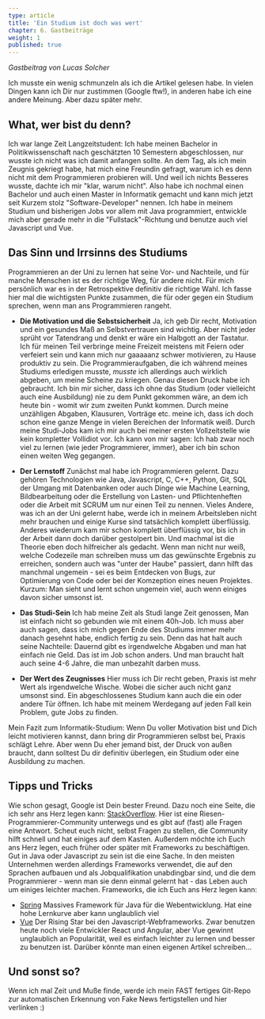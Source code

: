 ```yaml
---
type: article
title: 'Ein Studium ist doch was wert'
chapter: 6. Gastbeiträge
weight: 1
published: true
---
```


_Gastbeitrag von Lucas Solcher_

Ich musste ein wenig schmunzeln als ich die Artikel gelesen habe. In vielen Dingen kann ich Dir nur zustimmen (Google ftw!), in anderen habe ich eine andere Meinung. Aber dazu später mehr.

## What, wer bist du denn?

Ich war lange Zeit Langzeitstudent: Ich habe meinen Bachelor in Politikwissenschaft nach geschätzten 10 Semestern abgeschlossen, nur wusste ich nicht was ich damit anfangen sollte. An dem Tag, als ich mein Zeugnis gekriegt habe, hat mich eine Freundin gefragt, warum ich es denn nicht mit dem Programmieren probieren will. Und weil ich nichts Besseres wusste, dachte ich mir "klar, warum nicht". Also habe ich nochmal einen Bachelor und auch einen Master in Informatik gemacht und kann mich jetzt seit Kurzem stolz "Software-Developer" nennen. Ich habe in meinem Studium und bisherigen Jobs vor allem mit Java programmiert, entwickle mich aber gerade mehr in die "Fullstack"-Richtung und benutze auch viel Javascript und Vue.

## Das Sinn und Irrsinns des Studiums

Programmieren an der Uni zu lernen hat seine Vor- und Nachteile, und für manche Menschen ist es der richtige Weg, für andere nicht. Für mich persönlich war es in der Retrospektive definitiv die richtige Wahl. Ich fasse hier mal die wichtigsten Punkte zusammen, die für oder gegen ein Studium sprechen, wenn man ans Programmieren rangeht.

- **Die Motivation und die Sebstsicherheit** Ja, ich geb Dir recht, Motivation und ein gesundes Maß an Selbstvertrauen sind wichtig. Aber nicht jeder sprüht vor Tatendrang und denkt er wäre ein Halbgott an der Tastatur. Ich für meinen Teil verbringe meine Freizeit meistens mit Feiern oder verfeiert sein und kann mich nur gaaaaanz schwer motivieren, zu Hause produktiv zu sein. Die Programmieraufgaben, die ich während meines Studiums erledigen musste, _musste_ ich allerdings auch wirklich abgeben, um meine Scheine zu kriegen. Genau diesen Druck habe ich gebraucht. Ich bin mir sicher, dass ich ohne das Studium (oder vielleicht auch eine Ausbildung) nie zu dem Punkt gekommen wäre, an dem ich heute bin - womit wir zum zweiten Punkt kommen. Durch meine unzähligen Abgaben, Klausuren, Vorträge etc. meine ich, dass ich doch schon eine ganze Menge in vielen Bereichen der Informatik weiß. Durch meine Studi-Jobs kam ich mir auch bei meiner ersten Vollzeitstelle wie kein kompletter Vollidiot vor. Ich kann von mir sagen: Ich hab zwar noch viel zu lernen (wie jeder Programmierer, immer), aber ich bin schon einen weiten Weg gegangen.

- **Der Lernstoff** Zunächst mal habe ich Programmieren gelernt. Dazu gehören Technologien wie Java, Javascript, C, C++, Python, Git, SQL der Umgang mit Datenbanken oder auch Dinge wie Machine Learning, Bildbearbeitung oder die Erstellung von Lasten- und Pflichtenheften oder die Arbeit mit SCRUM um nur einen Teil zu nennen. Vieles Andere, was ich an der Uni gelernt habe, werde ich in meinem Arbeitsleben nicht mehr brauchen und einige Kurse sind tatsächlich komplett überflüssig. Anderes wiederum kam mir schon komplett überflüssig vor, bis ich in der Arbeit dann doch darüber gestolpert bin. Und machmal ist die Theorie eben doch hilfreicher als gedacht. Wenn man nicht nur weiß, welche Codezeile man schreiben muss um das gewünschte Ergebnis zu erreichen, sondern auch was "unter der Haube" passiert, dann hilft das manchmal ungemein - sei es beim Entdecken von Bugs, zur Optimierung von Code oder bei der Komzeption eines neuen Projektes.
  Kurzum: Man sieht und lernt schon ungemein viel, auch wenn einiges davon sicher umsonst ist.

- **Das Studi-Sein** Ich hab meine Zeit als Studi lange Zeit genossen, Man ist einfach nicht so gebunden wie mit einem 40h-Job. Ich muss aber auch sagen, dass ich mich gegen Ende des Studiums immer mehr danach gesehnt habe, endlich fertig zu sein. Denn das hat halt auch seine Nachteile: Dauernd gibt es irgendwelche Abgaben und man hat einfach nie Geld. Das ist im Job schon anders. Und man braucht halt auch seine 4-6 Jahre, die man unbezahlt darben muss.

- **Der Wert des Zeugnisses** Hier muss ich Dir recht geben, Praxis ist mehr Wert als irgendwelche Wische. Wobei die sicher auch nicht ganz umsonst sind. Ein abgeschlossenes Studium kann auch die ein oder andere Tür öffnen. Ich habe mit meinem Werdegang auf jeden Fall kein Problem, gute Jobs zu finden.

Mein Fazit zum Informatik-Studium: Wenn Du voller Motivation bist und Dich leicht motivieren kannst, dann bring dir Programmieren selbst bei, Praxis schlägt Lehre. Aber wenn Du eher jemand bist, der Druck von außen braucht, dann solltest Du dir definitiv überlegen, ein Studium oder eine Ausbildung zu machen.

## Tipps und Tricks

Wie schon gesagt, Google ist Dein bester Freund. Dazu noch eine Seite, die ich sehr ans Herz legen kann: [StackOverflow](https://stackoverflow.com/). Hier ist eine Riesen-Programmierer-Community unterwegs und es gibt auf (fast) alle Fragen eine Antwort. Scheut euch nicht, selbst Fragen zu stellen, die Community hilft schnell und hat einiges auf dem Kasten.
Außerdem möchte ich Euch ans Herz legen, euch früher oder später mit Frameworks zu beschäftigen. Gut in Java oder Javascript zu sein ist die eine Sache. In den meisten Unternehmen werden allerdings Frameworks verwendet, die auf den Sprachen aufbauen und als Jobqualifikation unabdingbar sind, und die dem Programmierer - wenn man sie denn einmal gelernt hat - das Leben auch um einiges leichter machen. Frameworks, die ich Euch ans Herz legen kann:

- [Spring](https://spring.io/) Massives Framework für Java für die Webentwicklung. Hat eine hohe Lernkurve aber kann unglaublich viel
- [Vue](https://vuejs.org/) Der Rising Star bei den Javascript-Webframeworks. Zwar benutzen heute noch viele Entwickler React und Angular, aber Vue gewinnt unglaublich an Popularität, weil es einfach leichter zu lernen und besser zu benutzen ist. Darüber könnte man einen eigenen Artikel schreiben...

## Und sonst so?

Wenn ich mal Zeit und Muße finde, werde ich mein FAST fertiges Git-Repo zur automatischen Erkennung von Fake News fertigstellen und hier verlinken :)
